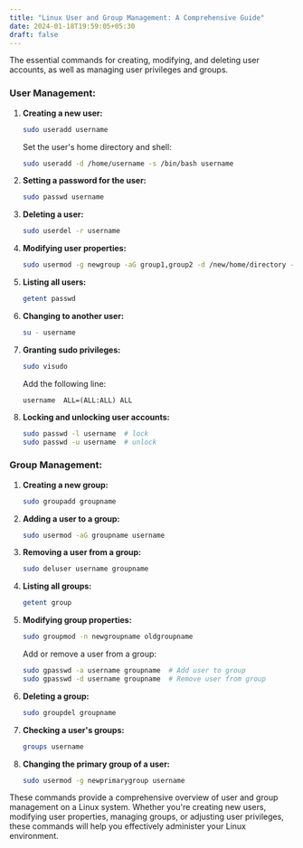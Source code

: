 ```yaml
---
title: "Linux User and Group Management: A Comprehensive Guide"
date: 2024-01-18T19:59:05+05:30
draft: false
---
```

The essential commands for creating, modifying, and deleting user accounts, as well as managing user privileges and groups.

### User Management:

1. **Creating a new user:**
   ```bash
   sudo useradd username
   ```

   Set the user's home directory and shell:
   ```bash
   sudo useradd -d /home/username -s /bin/bash username
   ```

2. **Setting a password for the user:**
   ```bash
   sudo passwd username
   ```

3. **Deleting a user:**
   ```bash
   sudo userdel -r username
   ```

4. **Modifying user properties:**
   ```bash
   sudo usermod -g newgroup -aG group1,group2 -d /new/home/directory -s /bin/newshell username
   ```

5. **Listing all users:**
   ```bash
   getent passwd
   ```

6. **Changing to another user:**
   ```bash
   su - username
   ```

7. **Granting sudo privileges:**
   ```bash
   sudo visudo
   ```

   Add the following line:
   ```plaintext
   username  ALL=(ALL:ALL) ALL
   ```

8. **Locking and unlocking user accounts:**
   ```bash
   sudo passwd -l username  # lock
   sudo passwd -u username  # unlock
   ```

### Group Management:

1. **Creating a new group:**
   ```bash
   sudo groupadd groupname
   ```

2. **Adding a user to a group:**
   ```bash
   sudo usermod -aG groupname username
   ```

3. **Removing a user from a group:**
   ```bash
   sudo deluser username groupname
   ```

4. **Listing all groups:**
   ```bash
   getent group
   ```

5. **Modifying group properties:**
   ```bash
   sudo groupmod -n newgroupname oldgroupname
   ```

   Add or remove a user from a group:
   ```bash
   sudo gpasswd -a username groupname  # Add user to group
   sudo gpasswd -d username groupname  # Remove user from group
   ```

6. **Deleting a group:**
   ```bash
   sudo groupdel groupname
   ```

7. **Checking a user's groups:**
   ```bash
   groups username
   ```

8. **Changing the primary group of a user:**
   ```bash
   sudo usermod -g newprimarygroup username
   ```

These commands provide a comprehensive overview of user and group management on a Linux system. Whether you're creating new users, modifying user properties, managing groups, or adjusting user privileges, these commands will help you effectively administer your Linux environment.